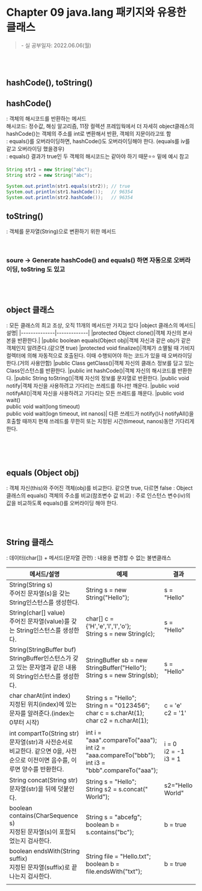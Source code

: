 # Chapter 09 java.lang 패키지와 유용한 클래스
 <blockquote>
- 실 공부일자: 2022.06.06(월)<br/>
</blockquote>
<br /><br />

## hashCode(), toString()
## hashCode() 
: 객체의 해시코드를 반환하는 메서드   
해시코드: 정수값, 해싱 알고리즘, 11장 컬렉션 프레임웍에서 더 자세히
object클래스의 hashCode()는 객체의 주소를 int로 변환해서 반환, 객체의 지문이라고또 함   
: equals()를 오버라이딩하면, hashCode()도 오버라이딩해야 한다.
(equals를 iv를 같고 오버라이딩 했을경우)    
: equals() 결과가 true인 두 객체의 해시코드는 같아야 하기 때문⭐️⭐️ 밑에 예시 참고
```java
String str1 = new String("abc");
String str2 = new String("abc");

System.out.println(str1.equals(str2)); // true
System.out.println(str1.hashCode());   // 96354
System.out.println(str2.hashCode());   // 96354
``` 

## toString()
: 객체를 문자열(String)으로 변환하기 위한 메서드 

<br/>

### soure -> Generate hashCode() and equals() 하면 자동으로 오버라이딩, toString 도 있고

<br/><br/>

## object 클래스
: 모든 클래스의 최고 조상, 오직 11개의 메서드만 가지고 있다
|object 클래스의 메서드|설명|
|--------------|-------------|
|protected Object clone()|객체 자신의 본사본을 반환한다.|
|public boolean equals(Object obj)|객체 자신과 같은 obj가 같은 객체인지 알려준다.(같으면 true)
|protected void finalize()|객체가 소멸될 때 가비지 컬렉터에 의해 자동적으로 호출된다. 이때 수행되어야 하는 코드가 있을 때 오버라이딩한다.(거의 사용안함)
|public Class getClass()|객체 자신의 클래스 정보를 담고 있는 Class인스턴스를 반환한다.
|public int hashCode()|객체 자신의 해시코드를 반환한다.
|public String toString()|객체 자신의 정보를 문자열로 반환한다.
|public void notify|객체 자신을 사용하려고 기다리는 쓰레드를 하나만 깨운다.
|public void notifyAll()|객체 자신을 사용하려고 기다리는 모든 쓰레드를 깨운다.
|public void wait() <br /> public void wait(long timeout) <br />  public void wait(logn timeout, int nanos)| 다른 쓰레드가 notify()나 notifyAll()을 호출할 때까지 현재 쓰레드를 무한히 또는 지정된 시간(timeout, nanos)동안 기다리게 한다.

 <br /> <br /><br />
## equals (Object obj)
: 객체 자신(this)와 주어진 객체(obj)를 비교한다. 같으면 true, 다르면 false
: Object클래스의 equals() 객체의 주소를 비교(참조변수 값 비교)
: 주로 인스턴스 변수(iv)의 값을 비교하도록 equals()를 오버라이딩 해야 한다.

 <br /> <br />
## String 클래스
: 데이터(char[]) + 메서드(문자열 관련)
: 내용을 변경할 수 없는 불변클래스

|메서드/설명|예제|결과
|------------|-------------|---------------|
|String(String s)<br/> 주어진 문자열(s)을 갖는 String인스턴스를 생성한다.|String s = new String("Hello");| s = "Hello"
|String(char[] value)<br/>주어진 문자열(value)를 갖는 String인스턴스를 생성한다.|char[] c = {'H','e','l','l','o'};<br/>String s = new String(c);| s = "Hello"
|String(StringBuffer buf)<br/>StringBuffer인스턴스가 갖고 있는 문자열과 같은 내용의 String인스턴스를 생성한다.|StringBuffer sb = new StringBuffer("Hello");<br/>String s = new String(sb);| s = "Hello"
|char charAt(int index)<br/> 지정된 위치(index)에 있는 문자를 알려준다.(index는 0부터 시작)|String s = "Hello";<br/>String n = "0123456";<br/>char c = s.charAt(1); <br/> char c2 = n.charAt(1);| c = 'e'<br/> c2 = '1'
|int compartTo(String str)<br/>문자열(str)과 사전순서로 비교한다. 같으면 0을, 사전순으로 이전이면 음수를, 이루면 양수를 반환한다.| int i = "aaa".compareTo("aaa");<br/> int i2 = "aaa.compareTo("bbb");<br/> int i3 = "bbb".compareTo("aaa");| i = 0 <br/> i2 = -1 <br/>i3 = 1
|String concat(String str)<br/>문자열(str)을 뒤에 덧붙인다.|String s = "Hello"; <br/>String s2 = s.concat(" World");|s2="Hello World"
|boolean contains(CharSequence s)<br/>지정된 문자열(s)이 포함되었는지 검사한다.|String s = "abcefg"; <br/>boolean b = s.contains("bc");|b = true
|boolean endsWith(String suffix)<br/>지정된 문자열(suffix)로 끝나는지 검사한다.|String file = "Hello.txt"; <br/>boolean b = file.endsWith("txt");|b = true
|||